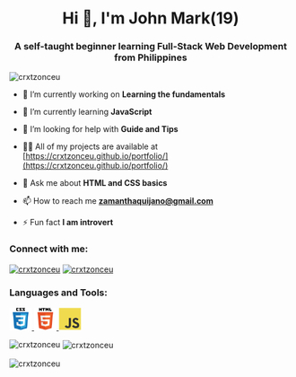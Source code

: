<h1 align="center">Hi 👋, I'm John Mark(19)</h1>
<h3 align="center">A self-taught beginner learning Full-Stack Web Development from Philippines</h3>

<p align="left"> <img src="https://komarev.com/ghpvc/?username=crxtzonceu&label=Profile%20views&color=0e75b6&style=flat" alt="crxtzonceu" /> </p>

- 🔭 I’m currently working on **Learning the fundamentals**

- 🌱 I’m currently learning **JavaScript**

- 🤝 I’m looking for help with **Guide and Tips**

- 👨‍💻 All of my projects are available at [https://crxtzonceu.github.io/portfolio/](https://crxtzonceu.github.io/portfolio/)

- 💬 Ask me about **HTML and CSS basics**

- 📫 How to reach me **zamanthaquijano@gmail.com**

- ⚡ Fun fact **I am introvert**

<h3 align="left">Connect with me:</h3>
<p align="left">
<a href="https://twitter.com/crxtzonceu" target="blank"><img align="center" src="https://raw.githubusercontent.com/rahuldkjain/github-profile-readme-generator/master/src/images/icons/Social/twitter.svg" alt="crxtzonceu" height="30" width="40" /></a>
<a href="https://stackoverflow.com/users/crxtzonceu" target="blank"><img align="center" src="https://raw.githubusercontent.com/rahuldkjain/github-profile-readme-generator/master/src/images/icons/Social/stack-overflow.svg" alt="crxtzonceu" height="30" width="40" /></a>
</p>

<h3 align="left">Languages and Tools:</h3>
<p align="left"> <a href="https://www.w3schools.com/css/" target="_blank" rel="noreferrer"> <img src="https://raw.githubusercontent.com/devicons/devicon/master/icons/css3/css3-original-wordmark.svg" alt="css3" width="40" height="40"/> </a> <a href="https://www.w3.org/html/" target="_blank" rel="noreferrer"> <img src="https://raw.githubusercontent.com/devicons/devicon/master/icons/html5/html5-original-wordmark.svg" alt="html5" width="40" height="40"/> </a> <a href="https://developer.mozilla.org/en-US/docs/Web/JavaScript" target="_blank" rel="noreferrer"> <img src="https://raw.githubusercontent.com/devicons/devicon/master/icons/javascript/javascript-original.svg" alt="javascript" width="40" height="40"/> </a> </p>

<p><img align="left" src="https://github-readme-stats.vercel.app/api/top-langs?username=crxtzonceu&show_icons=true&locale=en&layout=compact" alt="crxtzonceu" /></p>

<p>&nbsp;<img align="center" src="https://github-readme-stats.vercel.app/api?username=crxtzonceu&show_icons=true&locale=en" alt="crxtzonceu" /></p>

<p><img align="center" src="https://github-readme-streak-stats.herokuapp.com/?user=crxtzonceu&" alt="crxtzonceu" /></p>
